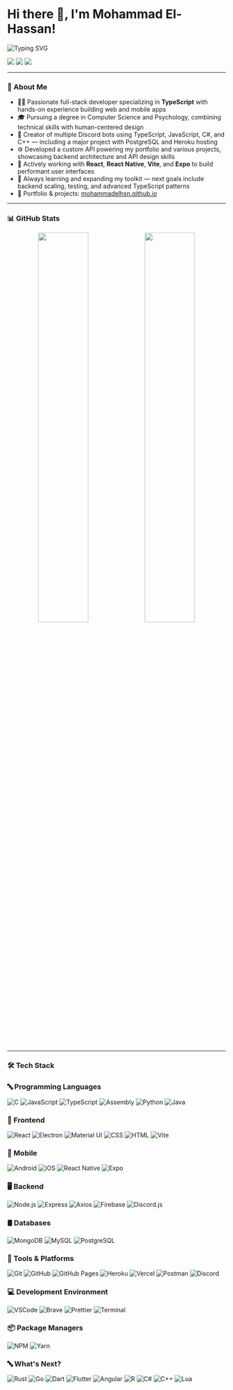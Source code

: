 <h1>Hi there 👋, I'm Mohammad El-Hassan!</h1>

<p>
  <img src="https://readme-typing-svg.demolab.com?font=Fira+Code&pause=1000&color=F2F2F2&width=435&lines=Software+Developer;React+%2F+TypeScript+Enthusiast;Full-Stack+Learner;Always+Learning+Something+New" alt="Typing SVG" />
</p>

<p>
  <a href="https://mohammadelhsn.github.io"><img src="https://go-skill-icons.vercel.app/api/icons?i=githubpages" /></a>
  <a href="mailto:mohammadelhsn@gmail.com"><img src="https://go-skill-icons.vercel.app/api/icons?i=gmail" /></a>
  <a href="https://linkedin.com/in/mohammadelhsn"><img src="https://go-skill-icons.vercel.app/api/icons?i=linkedin" /></a>
</p>

---

### 🧠 About Me

- 👨‍💻 Passionate full-stack developer specializing in **TypeScript** with hands-on experience building web and mobile apps
- 🎓 Pursuing a degree in Computer Science and Psychology, combining technical skills with human-centered design
- 🤖 Creator of multiple Discord bots using TypeScript, JavaScript, C#, and C++ — including a major project with PostgreSQL and Heroku hosting
- ⚙️ Developed a custom API powering my portfolio and various projects, showcasing backend architecture and API design skills
- 🚀 Actively working with **React**, **React Native**, **Vite**, and **Expo** to build performant user interfaces
- 🌱 Always learning and expanding my toolkit — next goals include backend scaling, testing, and advanced TypeScript patterns
- 🔗 Portfolio & projects: [mohammadelhsn.github.io](https://mohammadelhsn.github.io)

---

### 📊 GitHub Stats

<p align="center">
  <img src="https://github-readme-stats.vercel.app/api?username=mohammadelhsn&show_icons=true&theme=dark&hide_border=true&custom_title=My%20GitHub%20Stats" width="48%" />
  <img src="https://github-readme-stats.vercel.app/api/top-langs/?username=mohammadelhsn&layout=compact&theme=dark&hide_border=true" width="48%" />
</p>

---

### 🛠️ Tech Stack

### 🔤 Programming Languages

![C](https://go-skill-icons.vercel.app/api/icons?i=c&titles=true)
![JavaScript](https://go-skill-icons.vercel.app/api/icons?i=javascript&titles=true)
![TypeScript](https://go-skill-icons.vercel.app/api/icons?i=ts&titles=true)
![Assembly](https://go-skill-icons.vercel.app/api/icons?i=assembly&titles=true)
![Python](https://go-skill-icons.vercel.app/api/icons?i=python&titles=true)
![Java](https://go-skill-icons.vercel.app/api/icons?i=java&titles=true)

### 🧩 Frontend

![React](https://go-skill-icons.vercel.app/api/icons?i=react&titles=true)
![Electron](https://go-skill-icons.vercel.app/api/icons?i=electron&titles=true)
![Material UI](https://go-skill-icons.vercel.app/api/icons?i=mui&titles=true)
![CSS](https://go-skill-icons.vercel.app/api/icons?i=css&titles=true)
![HTML](https://go-skill-icons.vercel.app/api/icons?i=html&titles=true)
![Vite](https://go-skill-icons.vercel.app/api/icons?i=vite&titles=true)

### 📱 Mobile

![Android](https://go-skill-icons.vercel.app/api/icons?i=android&titles=true)
![iOS](https://go-skill-icons.vercel.app/api/icons?i=apple&titles=true)
![React Native](https://go-skill-icons.vercel.app/api/icons?i=reactnative&titles=true)
![Expo](https://go-skill-icons.vercel.app/api/icons?i=expo&titles=true)

### 🖥️ Backend

![Node.js](https://go-skill-icons.vercel.app/api/icons?i=nodejs&titles=true)
![Express](https://go-skill-icons.vercel.app/api/icons?i=express&titles=true)
![Axios](https://go-skill-icons.vercel.app/api/icons?i=axios&titles=true)
![Firebase](https://go-skill-icons.vercel.app/api/icons?i=firebase&titles=true)
![Discord.js](https://go-skill-icons.vercel.app/api/icons?i=discordjs&titles=true)

### 🛢️ Databases

![MongoDB](https://go-skill-icons.vercel.app/api/icons?i=mongodb&titles=true)
![MySQL](https://go-skill-icons.vercel.app/api/icons?i=mysql&titles=true)
![PostgreSQL](https://go-skill-icons.vercel.app/api/icons?i=postgres&titles=true)

### 🧪 Tools & Platforms

![Git](https://go-skill-icons.vercel.app/api/icons?i=git&titles=true)
![GitHub](https://go-skill-icons.vercel.app/api/icons?i=github&titles=true)
![GitHub Pages](https://go-skill-icons.vercel.app/api/icons?i=githubpages&titles=true)
![Heroku](https://go-skill-icons.vercel.app/api/icons?i=heroku&titles=true)
![Vercel](https://go-skill-icons.vercel.app/api/icons?i=vercel&titles=true)
![Postman](https://go-skill-icons.vercel.app/api/icons?i=postman&titles=true)
![Discord](https://go-skill-icons.vercel.app/api/icons?i=discord&titles=true)

### 💻 Development Environment

![VSCode](https://go-skill-icons.vercel.app/api/icons?i=vscode&titles=true)
![Brave](https://go-skill-icons.vercel.app/api/icons?i=brave&titles=true)
![Prettier](https://go-skill-icons.vercel.app/api/icons?i=prettier&titles=true)
![Terminal](https://go-skill-icons.vercel.app/api/icons?i=terminal&titles=true)

### 📦 Package Managers

![NPM](https://go-skill-icons.vercel.app/api/icons?i=npm&titles=true)
![Yarn](https://go-skill-icons.vercel.app/api/icons?i=yarn&titles=true)

### 🔤 What's Next?

![Rust](https://go-skill-icons.vercel.app/api/icons?i=rust&titles=true)
![Go](https://go-skill-icons.vercel.app/api/icons?i=go&titles=true)
![Dart](https://go-skill-icons.vercel.app/api/icons?i=dart&titles=true)
![Flutter](https://go-skill-icons.vercel.app/api/icons?i=flutter&titles=true)
![Angular](https://go-skill-icons.vercel.app/api/icons?i=angular&titles=true)
![R](https://go-skill-icons.vercel.app/api/icons?i=r&titles=true)
![C#](https://go-skill-icons.vercel.app/api/icons?i=cs&titles=true)
![C++](https://go-skill-icons.vercel.app/api/icons?i=cpp&titles=true)
![Lua](https://go-skill-icons.vercel.app/api/icons?i=lua&titles=true)
